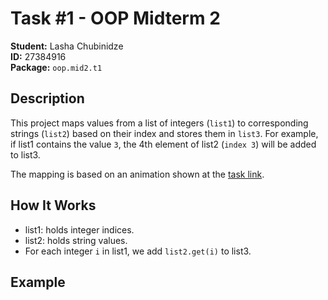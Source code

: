 # Task #1 - OOP Midterm 2

**Student:** Lasha Chubinidze  
**ID:** 27384916  
**Package:** `oop.mid2.t1`

## Description

This project maps values from a list of integers (`list1`) to corresponding strings (`list2`) based on their index and stores them in `list3`. For example, if list1 contains the value `3`, the 4th element of list2 (`index 3`) will be added to list3.

The mapping is based on an animation shown at the [task link](http://max.ge/oop_mid2/t1/t1_lasha_chubinidze_1_27384916.html).

## How It Works

- list1: holds integer indices.
- list2: holds string values.
- For each integer `i` in list1, we add `list2.get(i)` to list3.

## Example
